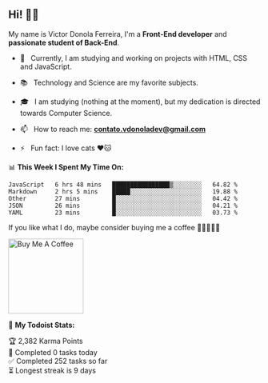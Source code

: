 <h2 align="left">Hi! 👋🏻</h2>  

<p align="left">
	My name is Victor Donola Ferreira, I'm a <strong>Front-End developer</strong> and <strong>passionate student of Back-End</strong>.
</p>

- 🔭 &nbsp; Currently, I am studying and working on projects with HTML, CSS and JavaScript.

- :books: &nbsp; Technology and Science are my favorite subjects.

- 🎓 &nbsp; I am studying (nothing at the moment), but my dedication is directed towards Computer Science.

- 📫 &nbsp; How to reach me: **contato.vdonoladev@gmail.com**

- ⚡️ &nbsp; Fun fact: I love cats ❤️🐱

📊 **This Week I Spent My Time On:**
<!--START_SECTION:waka-->
```text
JavaScript   6 hrs 48 mins   ████████████████▒░░░░░░░░   64.82 % 
Markdown     2 hrs 5 mins    █████░░░░░░░░░░░░░░░░░░░░   19.88 % 
Other        27 mins         █░░░░░░░░░░░░░░░░░░░░░░░░   04.42 % 
JSON         26 mins         █░░░░░░░░░░░░░░░░░░░░░░░░   04.21 % 
YAML         23 mins         █░░░░░░░░░░░░░░░░░░░░░░░░   03.73 % 
```
<!--END_SECTION:waka-->

If you like what I do, maybe consider buying me a coffee 🥺👉🏻👈🏻

<a href="https://www.buymeacoffee.com/xuxuti" target="_blank"><img src="https://cdn.buymeacoffee.com/buttons/v2/default-red.png" alt="Buy Me A Coffee" width="150" ></a>

🚧 **My Todoist Stats:**
<!-- TODO-IST:START -->
🏆  2,382 Karma Points           
🌸  Completed 0 tasks today           
✅  Completed 252 tasks so far           
⏳  Longest streak is 9 days
<!-- TODO-IST:END -->
